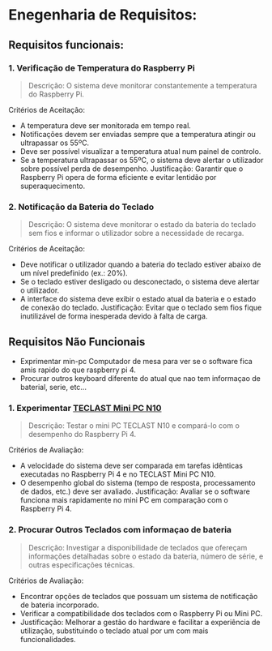 # Enegenharia de Requisitos:

## Requisitos funcionais:
### 1. Verificação de Temperatura do Raspberry Pi
> Descrição: O sistema deve monitorar constantemente a temperatura do Raspberry Pi.

Critérios de Aceitação:
 - A temperatura deve ser monitorada em tempo real.
 - Notificações devem ser enviadas sempre que a temperatura atingir ou ultrapassar os 55ºC.
 - Deve ser possível visualizar a temperatura atual num painel de controlo.
 - Se a temperatura ultrapassar os 55ºC, o sistema deve alertar o utilizador sobre possível perda de desempenho.
Justificação: Garantir que o Raspberry Pi opera de forma eficiente e evitar lentidão por superaquecimento.

### 2. Notificação da Bateria do Teclado
> Descrição: O sistema deve monitorar o estado da bateria do teclado sem fios e informar o utilizador sobre a necessidade de recarga.

Critérios de Aceitação:
- Deve notificar o utilizador quando a bateria do teclado estiver abaixo de um nível predefinido (ex.: 20%).
- Se o teclado estiver desligado ou desconectado, o sistema deve alertar o utilizador.
- A interface do sistema deve exibir o estado atual da bateria e o estado de conexão do teclado.
Justificação: Evitar que o teclado sem fios fique inutilizável de forma inesperada devido à falta de carga.

## Requisitos Não Funcionais
- Exprimentar min-pc  Computador de mesa para ver se o software fica amis rapido do que raspberry pi 4.
- Procurar outros keyboard diferente do atual que nao tem informaçao de baterial, serie, etc...

### 1. Experimentar [TECLAST Mini PC N10](https://www.amazon.es/dp/B09FJV3VLC?tag=clarovencedor76801-21&linkCode=osi&th=1&psc=1&language=pt_PT)
> Descrição: Testar o mini PC TECLAST N10 e compará-lo com o desempenho do Raspberry Pi 4.

Critérios de Avaliação:
- A velocidade do sistema deve ser comparada em tarefas idênticas executadas no Raspberry Pi 4 e no TECLAST Mini PC N10.
- O desempenho global do sistema (tempo de resposta, processamento de dados, etc.) deve ser avaliado.
Justificação: Avaliar se o software funciona mais rapidamente no mini PC em comparação com o Raspberry Pi 4.

### 2. Procurar Outros Teclados com informaçao de bateria
> Descrição: Investigar a disponibilidade de teclados que ofereçam informações detalhadas sobre o estado da bateria, número de série, e outras especificações técnicas.

Critérios de Avaliação:
- Encontrar opções de teclados que possuam um sistema de notificação de bateria incorporado.
- Verificar a compatibilidade dos teclados com o Raspberry Pi ou Mini PC.
- Justificação: Melhorar a gestão do hardware e facilitar a experiência de utilização, substituindo o teclado atual por um com mais funcionalidades.